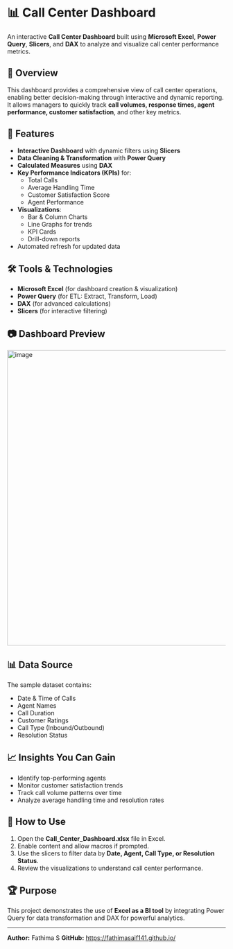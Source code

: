 
# 📊 Call Center Dashboard

An interactive **Call Center Dashboard** built using **Microsoft Excel**, **Power Query**, **Slicers**, and **DAX** to analyze and visualize call center performance metrics.

## 📌 Overview
This dashboard provides a comprehensive view of call center operations, enabling better decision-making through interactive and dynamic reporting.  
It allows managers to quickly track **call volumes, response times, agent performance, customer satisfaction**, and other key metrics.

## 🚀 Features
- **Interactive Dashboard** with dynamic filters using **Slicers**
- **Data Cleaning & Transformation** with **Power Query**
- **Calculated Measures** using **DAX**
- **Key Performance Indicators (KPIs)** for:
  - Total Calls
  - Average Handling Time
  - Customer Satisfaction Score
  - Agent Performance
- **Visualizations**:
  - Bar & Column Charts
  - Line Graphs for trends
  - KPI Cards
  - Drill-down reports
- Automated refresh for updated data

## 🛠 Tools & Technologies
- **Microsoft Excel** (for dashboard creation & visualization)
- **Power Query** (for ETL: Extract, Transform, Load)
- **DAX** (for advanced calculations)
- **Slicers** (for interactive filtering)


## 📷 Dashboard Preview
<img width="1650" height="682" alt="image" src="https://github.com/user-attachments/assets/ee319770-4028-4a81-87c1-dc5b53a85a00" />


## 📊 Data Source
The sample dataset contains:
- Date & Time of Calls
- Agent Names
- Call Duration
- Customer Ratings
- Call Type (Inbound/Outbound)
- Resolution Status

## 📈 Insights You Can Gain
- Identify top-performing agents
- Monitor customer satisfaction trends
- Track call volume patterns over time
- Analyze average handling time and resolution rates

## 🔄 How to Use
1. Open the **Call_Center_Dashboard.xlsx** file in Excel.
2. Enable content and allow macros if prompted.
3. Use the slicers to filter data by **Date, Agent, Call Type, or Resolution Status**.
4. Review the visualizations to understand call center performance.

## 🏆 Purpose
This project demonstrates the use of **Excel as a BI tool** by integrating Power Query for data transformation and DAX for powerful analytics.

---

**Author:** Fathima S
**GitHub:** https://fathimasaif141.github.io/


